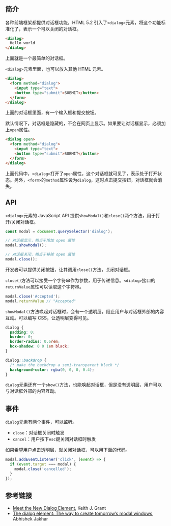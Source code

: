 # <dialog> 元素

## 简介

各种前端框架都提供对话框功能，HTML 5.2 引入了`<dialog>`元素，将这个功能标准化了，表示一个可以关闭的对话框。

```html
<dialog>
  Hello world
</dialog>
```

上面就是一个最简单的对话框。

`<dialog>`元素里面，也可以放入其他 HTML 元素。

```html
<dialog>
  <form method="dialog">
    <input type="text">
    <button type="submit">SUBMIT</button>
  </form>
</dialog>
```

上面的对话框里面，有一个输入框和提交按钮。

默认情况下，对话框是隐藏的，不会在网页上显示。如果要让对话框显示，必须加上`open`属性。

```html
<dialog open>
  <form method="dialog">
    <input type="text">
    <button type="submit">SUBMIT</button>
  </form>
</dialog>
```

上面代码中，`<dialog>`打开了`open`属性，这个对话框就可见了，表示处于打开状态。另外，`<form>`的`method`属性设为`dialog`，这时点击提交按钮，对话框就会消失。

## API

`<dialog>`元素的 JavaScript API 提供`showModal()`和`close()`两个方法，用于打开/关闭对话框。

```javascript
const modal = document.querySelector('dialog');

// 对话框显示，相当于增加 open 属性
modal.showModal();

// 对话框关闭，相当于移除 open 属性
modal.close();
```

开发者可以提供关闭按钮，让其调用`close()`方法，关闭对话框。

`close()`方法可以接受一个字符串作为参数，用于传递信息。`<dialog>`接口的`returnValue`属性可以读取这个字符串。

```javascript
modal.close('Accepted');
modal.returnValue // "Accepted"
```

`showModal()`方法唤起对话框时，会有一个透明层，阻止用户与对话框外部的内容互动。可以编写 CSS，让透明层变得可见。

```css
dialog {
  padding: 0;
  border: 0;
  border-radius: 0.6rem;
  box-shadow: 0 0 1em black;
}

dialog::backdrop {
  /* make the backdrop a semi-transparent black */
  background-color: rgba(0, 0, 0, 0.4);
}
```

`dialog`元素还有一个`show()`方法，也能唤起对话框，但是没有透明层，用户可以与对话框外部的内容互动。

## 事件

`dialog`元素有两个事件，可以监听。

- `close`：对话框关闭时触发
- `cancel`：用户按下`esc`键关闭对话框时触发

如果希望用户点击透明层，就关闭对话框，可以用下面的代码。

```javascript
modal.addEventListener('click', (event) => {
  if (event.target === modal) {
    modal.close('cancelled');
  }
});
```

## 参考链接

- [Meet the New Dialog Element](https://keithjgrant.com/posts/2018/meet-the-new-dialog-element/), Keith J. Grant
- [The dialog element: The way to create tomorrow’s modal windows](https://blog.logrocket.com/the-dialog-element-the-way-to-create-tomorrows-modal-windows-f1d4ab14380b), Abhishek Jakhar
